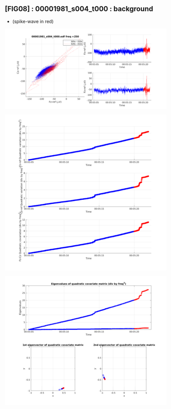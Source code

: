 ## [FIG08] : 00001981_s004_t000 : background

* (spike-wave in red)

![](../../output/phase/00001981_s004_t000_305.png)

![](../../output/quadvar/00001981_s004_t000_305.png)

![](../../output/quadvareigval/00001981_s004_t000_305.png)
